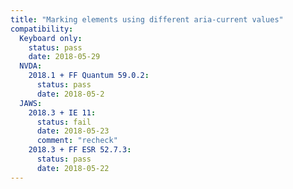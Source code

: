```yaml
---
title: "Marking elements using different aria-current values"
compatibility:
  Keyboard only:
    status: pass
    date: 2018-05-29
  NVDA:
    2018.1 + FF Quantum 59.0.2:
      status: pass
      date: 2018-05-2
  JAWS:
    2018.3 + IE 11:
      status: fail
      date: 2018-05-23
      comment: "recheck"
    2018.3 + FF ESR 52.7.3:
      status: pass
      date: 2018-05-22
---
```

